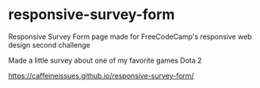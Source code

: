 # responsive-survey-form
Responsive Survey Form page made for FreeCodeCamp's responsive web design second challenge 

Made a little survey about one of my favorite games Dota 2 

https://caffeineissues.github.io/responsive-survey-form/
